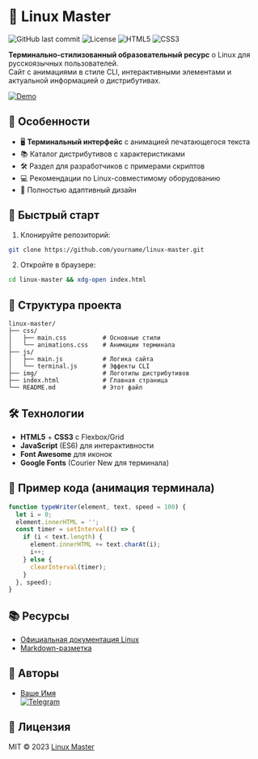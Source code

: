 # 🐧 Linux Master

![GitHub last commit](https://img.shields.io/github/last-commit/yourname/linux-master?color=00ff00&style=flat-square)
![License](https://img.shields.io/badge/license-MIT-brightgreen)
![HTML5](https://img.shields.io/badge/-HTML5-E34F26?logo=html5&logoColor=white)
![CSS3](https://img.shields.io/badge/-CSS3-1572B6?logo=css3&logoColor=white)

**Терминально-стилизованный образовательный ресурс** о Linux для русскоязычных пользователей.  
Сайт с анимациями в стиле CLI, интерактивными элементами и актуальной информацией о дистрибутивах.

[![Demo](https://imgur.com/your-screenshot-link.png)](https://your-site-url.com)

## 🌟 Особенности

- 🖥️ **Терминальный интерфейс** с анимацией печатающегося текста
- 📚 Каталог дистрибутивов с характеристиками
- 🛠️ Раздел для разработчиков с примерами скриптов
- 💻 Рекомендации по Linux-совместимому оборудованию
- 📱 Полностью адаптивный дизайн

## 🚀 Быстрый старт

1. Клонируйте репозиторий:
```bash
git clone https://github.com/yourname/linux-master.git
```
2. Откройте в браузере:
```bash
cd linux-master && xdg-open index.html
```

## 🧩 Структура проекта

```
linux-master/
├── css/
│   ├── main.css          # Основные стили
│   └── animations.css    # Анимации терминала
├── js/
│   ├── main.js           # Логика сайта
│   └── terminal.js       # Эффекты CLI
├── img/                  # Логотипы дистрибутивов
├── index.html            # Главная страница
└── README.md             # Этот файл
```

## 🛠 Технологии

- **HTML5** + **CSS3** с Flexbox/Grid
- **JavaScript** (ES6) для интерактивности
- **Font Awesome** для иконок
- **Google Fonts** (Courier New для терминала)

## 📌 Пример кода (анимация терминала)

```javascript
function typeWriter(element, text, speed = 100) {
  let i = 0;
  element.innerHTML = '';
  const timer = setInterval(() => {
    if (i < text.length) {
      element.innerHTML += text.charAt(i);
      i++;
    } else {
      clearInterval(timer);
    }
  }, speed);
}
```

## 📚 Ресурсы

- [Официальная документация Linux](https://www.kernel.org/doc/html/latest/)
- [Markdown-разметка](https://www.markdownguide.org/)

## 👥 Авторы

- [Ваше Имя](https://github.com/yourname)  
  [![Telegram](https://img.shields.io/badge/-Telegram-0088cc?logo=telegram)](https://t.me/yourprofile)

## 📜 Лицензия

MIT © 2023 [Linux Master](https://github.com/yourname/linux-master)
